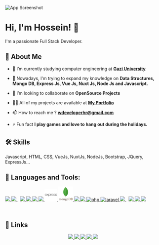 


![App Screenshot](https://i.imgur.com/iXuL1HG.png)


# Hi, I'm Hossein! 👋

I'm a passionate Full Stack Developer.
## 🚀 About Me

- 🔭 I’m currently studying computer engineering at **[Gazi University](https://www.lfwfacademy.com)**

- 🌱 Nowadays, I'm trying to expand my knowledge on **Data Structures, Mongo DB, Express Js, Vue Js, Nuxt Js, Node Js and Javascript.**

- 👯 I’m looking to collaborate on **OpenSource Projects**

- 👨‍💻 All of my projects are available at **[My Portfolio](https://webdevhr.com)**

- 📫 How to reach me ? **wdeveloperhr@gmail.com**

- ⚡ Fun fact **I play games and love to hang out during the holidays.**

<h2>🛠 Skills</h2>
Javascript, HTML, CSS, VueJs, NuxtJs, NodeJs, Bootstrap, JQuery, ExpressJs...

<br/>

<h2>🚀 Languages and Tools: </h2>

<p align="left"> 
    <a href="https://reactjs.org/" target="_blank"> <img src="https://img.icons8.com/color/48/000000/vue-js.png"/> </a>
    <a style="padding-right:8px;" href="https://nodejs.org" target="_blank"> <img src="https://img.icons8.com/color/48/000000/nodejs.png"/> </a> 
    <a href="https://developer.mozilla.org/en-US/docs/Web/JavaScript" target="_blank"> <img src="https://img.icons8.com/color/48/000000/javascript.png"/> </a> 
    <a href="https://www.w3.org/html/" target="_blank"> <img src="https://img.icons8.com/color/48/000000/html-5.png"/> </a> 
    <a href="https://www.w3schools.com/css/" target="_blank"> <img src="https://img.icons8.com/color/48/000000/css3.png"/> </a> 
    <a href="https://getbootstrap.com" target="_blank"> <img src="https://img.icons8.com/color/48/000000/bootstrap.png"/> </a> 
    <a href="https://expressjs.com" target="_blank"> <img src="https://raw.githubusercontent.com/devicons/devicon/master/icons/express/express-original-wordmark.svg" alt="express" width="40" height="40"/> </a>
    <a href="https://www.mongodb.com/" target="_blank"> <img src="https://raw.githubusercontent.com/devicons/devicon/master/icons/mongodb/mongodb-original-wordmark.svg" alt="mongodb" width="48" height="48"/> </a> 
    <a href="https://firebase.google.com/" target="_blank"> <img src="https://img.icons8.com/color/48/000000/firebase.png"/> </a> 
    <a href="https://isocpp.org" target="_blank"> <img src="https://img.icons8.com/color/48/000000/c-plus-plus-logo.png"/> </a> 
    <a href="https://www.php.net" target="_blank"> <img src="https://img.icons8.com/ios-filled/50/000000/php-logo.png" alt="php"/> </a> 
    <a href="https://laravel.com" target="_blank"> <img src="https://img.icons8.com/fluency/48/000000/laravel.png" alt="laravel"/> </a> 
    <a style="padding-right:8px;" href="https://www.mysql.com/" target="_blank"> <img src="https://img.icons8.com/fluent/50/000000/mysql-logo.png"/> </a>
    <a href="https://www.python.org" target="_blank"> <img src="https://img.icons8.com/color/48/000000/python.png"/> </a>  
    <a href="https://www.djangoproject.com" target="_blank"> <img src="https://img.icons8.com/external-tal-revivo-duo-tal-revivo/25/000000/external-django-a-high-level-python-web-framework-that-encourages-rapid-development-logo-duo-tal-revivo.png"/> </a>
    <a href="https://git-scm.com/" target="_blank"> <img src="https://img.icons8.com/color/48/000000/git.png"/> </a> 
    
</p>

<br/>
<h2>🔗 Links</h2>
<p align="center">
    <a href="https://firebase.google.com/" target="_blank"> <img src="https://img.icons8.com/fluency/48/000000/portfolio.png"/> </a>
    <a href="https://firebase.google.com/" target="_blank"> <img src="https://img.icons8.com/fluency/48/000000/twitter.png"/> </a> 
    <a href="https://firebase.google.com/" target="_blank"> <img src="https://img.icons8.com/color/48/000000/telegram-app.png"/> </a>
    <a href="https://firebase.google.com/" target="_blank"> <img src="https://img.icons8.com/color/48/000000/gmail.png"/> </a>
    <a href="https://firebase.google.com/" target="_blank"> <img src="https://img.icons8.com/color/48/000000/linkedin-circled.png"/> </a>  
</p>






